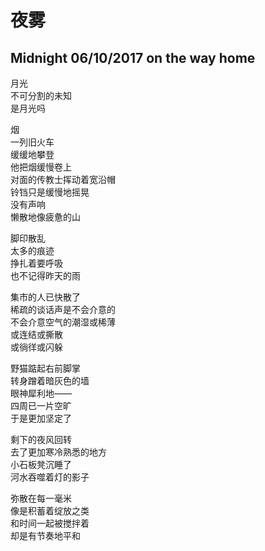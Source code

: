 # 夜雾

## Midnight 06/10/2017 on the way home

月光  
不可分割的未知  
是月光吗  

烟  
一列旧火车  
缓缓地攀登  
他把烟缓慢卷上  
对面的传教士挥动着宽沿帽  
铃铛只是缓慢地摇晃  
没有声响  
懒散地像疲惫的山  

脚印散乱  
太多的痕迹  
挣扎着要呼吸  
也不记得昨天的雨  

集市的人已快散了  
稀疏的谈话声是不会介意的  
不会介意空气的潮湿或稀薄  
或连结或撕散  
或徜徉或闪躲  

野猫踮起右前脚掌  
转身蹭着暗灰色的墙  
眼神犀利地——  
四周已一片空旷  
于是更加坚定了  

剩下的夜风回转  
去了更加寒冷熟悉的地方  
小石板凳沉睡了  
河水吞噬着灯的影子  

弥散在每一毫米  
像是积蓄着绽放之类  
和时间一起被搅拌着  
却是有节奏地平和  
